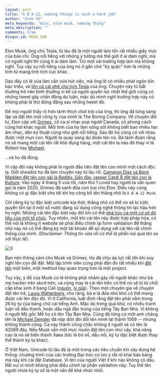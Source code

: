 ```yaml
---
layout: post
title: "X Æ A-12, naming things is such a hard job"
author: "Vinh VO"
meta_keywords: "misc, elon musk, naming thing"
meta_description: ""
comments: true
disqus_id: MUSK_SON
---
```


Elon Musk, ông chủ Tesla, từ lâu đã là một người làm tốn rất nhiều giấy mực của báo chí. Ông nổi tiếng với những ý tưởng mà thế giới ít ai dám nghĩ, mà có người nghĩ thì cũng ít ai dám làm. Trừ một vài trường hợp làm mà không nghĩ. Tuy vậy sự nổi tiếng của ông nó ở gần chữ "kỳ quặc" hơn là những tính từ mang tính tích cực khác.

Dạo đây có lẽ vừa làm cần vừa hút việc, mà ông lỡ có nhiều phát ngôn tốn bạc triệu, và [tốn cả cái ghế chủ tịch Tesla][10] của ông. Chuyện này từ bất thường trở nên bình thường vì kể cả người quyền lực nhất thế giới cũng có những tweet gây chấn động dư luận, mặc dù mình nghĩ trường hợp này cỏ không phải là thứ đứng đằng sau những tweet đó.

Để mọi người thấy rõ hơn tánh thích chơi trội của ông, thì ông đã từng sáng lập và đặt tên một công ty của mình là The Boring Company. Về chuyện đời tư, Elon cặp với [Grimes][1], cô ca sĩ nhạc pop người Canada, có phong cách cũng hơi khác người. Mối tình của họ làm sững sốt không biết bao nhiêu fan âm nhạc, dân kỹ thuật cũng như giới nổi tiếng. Sau đó họ cũng có với nhau được một mụn con. Người ta quay sang dự đoán tên nó. Bá tánh đoán rằng nó sẽ mang một cái tên rất khó đụng hàng, một cái tên lạ nào đó thay vì là Robert hay [Michael][6].

...và họ đã đúng.

Vì cặp đôi này không phải là người đầu tiên đặt tên con mình một cách độc lạ. Giới showbiz họ đã làm chuyện này từ lâu rồi. [Cameron Diaz và Benji Madden đặt tên con gái là Raddix. Gần đây, rapper Cardi B đặt tên con là Kulture][7]. Vào ngày 4 tháng 5 vừa rồi, năm thứ 1 covid hay người ta vẫn quen gọi là năm 2020, Grimes đã sanh đứa con trai cho Elon. Điều này cũng không có gì đặc biệt cho tới khi họ công bố tên thằng nhỏ là `X Æ A-12 Musk`.

Chỉ riêng ký tự đặc biệt unicode kia thôi, thằng nhỏ có thể nó sẽ bị tước quyền tồn tại ở một số nước đang sử dụng công nghệ thông tin lạc hậu hơn họ nghĩ. Những cái tên đặc biệt này đôi khi có thể [phá hủy cả một cơ sở dữ liệu của một tổ chức][2]. Tuy nhiên, một khi cái tên này được hợp pháp hóa, có thể nói là không ít website sẽ phải điều chỉnh lại form validation để thằng nhỏ này nó có thể đăng ký một tài khoản để sử dụng với cái tên rất chính thống của mình. _(Disclaimer: Thông tin vừa rồi có thể là phần nói quá lên so với thực tế)._

![3]

Bạn nên thông cảm cho Musk và Grimes. Họ đã chịu áp lực rất lớn khi suy nghĩ tên con để đặt. Một lập trình viên cũng phải đắn đo rất nhiều khi [đặt tên][11] một biến, một method hay quan trọng hơn là một project.

Tuy vậy, ý đồ của Musk có lẽ không phải nhằm gây rối người khác như bà mẹ hacker trên xkcd trên, và cũng may là cái tên trên có thể nó sẽ bị từ chối cấp khai sinh ở bang Cali ([nguồn][4], [lý giải][5]). Theo một chuyên gia về chuyện đặt tên trẻ, [Laura Wattenberg][8], cho rằng, bà e là đứa nhỏ khó có thể mang được cái tên độc đó. Vì ở California, luật định rằng đặt tên phải nằm trong 26 ký tự của bảng chữ cái tiếng Anh. Mặc dù trong quá khứ, có nhiều tranh luận về dấu thanh, hoặc dấu ngã đặc trưng của tiếng Tây Ban Nha. Vì không ít người Mỹ gốc Mễ họ có tên Tây Ban Nha. Cũng đã từng có một anh chàng tên là [Michael Dengler][9] đã nộp đơn đòi đổi tên mình lại thành 1069 -- nhưng không thành công. Ca này thành công chắc không ít người sẽ có tên là 42069 đây. Nếu Musk vẫn một mực muốn đặt tên con như vậy, khả năng cao là nó sẽ biến thành Xaea (tức là bỏ số, dấu nối, ký tự đặc biệt được thay thế thành ký tự khác).

Ở Việt Nam, Unicode từ lâu đã là một trong các tiêu chuẩn khi xây dựng hệ thống: chương trình của các trường Đại-học có lưu ý rất rõ khai báo bảng mã này khi cài đặt Database. Vì tên của người Việt ít khi nào không có dấu. Rất vui vì mình không phải điều chỉnh lại phần validation này. Tuy thế tên người chứa ký tự số là một vấn đề khá nhức nhối.

[1]: https://twitter.com/Grimezsz
[2]: https://xkcd.com/327/
[3]: https://imgs.xkcd.com/comics/exploits_of_a_mom.png
[4]: https://slate.com/human-interest/2020/05/elon-musk-grimes-baby-name.html
[5]: https://law.stackexchange.com/a/51366
[6]: https://www.youtube.com/watch?v=jedA1-bFvC8
[7]: https://www.vogue.com/article/celebrity-baby-names-unusual-apple-blue-ivy-suri-pilot-inspektor
[8]: https://www.laurawattenberg.com/
[9]: https://www.startribune.com/minnesota-moment-he-was-just-looking-out-for-no-1069/473450353/
[10]: https://money.cnn.com/2018/09/29/technology/business/elon-musk-tesla-sec-settlement/index.html
[11]: https://duckduckgo.com/?q=naming+things+is+hard&t=ffab&ia=web
